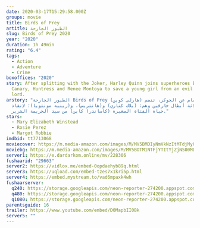 ```yaml
---
date: 2020-03-17T15:29:58.000Z
groups: movie
title: Birds of Prey
artitle: الطيور الجارحة
slug: Birds of Prey 2020
year: "2020"
duration: 1h 49min
rating: "6.4"
tags:
  - Action
  - Adventure
  - Crime
boxoffices: "2020"
story: After splitting with the Joker, Harley Quinn joins superheroes Black
  Canary, Huntress and Renee Montoya to save a young girl from an evil crime
  lord.
arstory: "الطيور الجارحة Birds of Prey بعد الانقسام عن الجوكر، تنضم (هارلي كوين)
  إلى ثلاثة أبطال خارقين وهم: (بلاك كناري) و(هانتريس)، و(رينيه مونتويا)؛ لإنقاذ
  حياة الفتاة الصغيرة (كاساندرا كاين) من سيد الجريمة الشرير."
stars:
  - Mary Elizabeth Winstead
  - Rosie Perez
  - Margot Robbie
imdbid: tt7713068
moviecover: https://m.media-amazon.com/images/M/MV5BMDIyNmVkNzItMTdjMy00ODhiLWJmY2EtYjdhZjNlMzUwZWM3XkEyXkFqcGdeQXVyNzI1NzMxNzM@._V1_FMjpg_UY905_.jpg
moviebg: https://m.media-amazon.com/images/M/MV5BOTM1NTFjYTItYjZjNS00MDRlLThhOTgtNmQ3NDMyZmNlMzlhXkEyXkFqcGdeQXVyNzI1NzMxNzM@._V1_FMjpg_UX1280_.jpg
server1: https://e.dardarkom.online/mv/228306
fushaarid: "29663"
server2: https://vidlox.me/embed-0opdaehyb89q.html
server3: https://uqload.com/embed-tzes7x1kri5p.html
server4: https://embed.mystream.to/vad6mpaxk4wh
fushaarserver:
  q240: https://storage.googleapis.com/neon-reporter-274200.appspot.com/fushaar/media/29663/29663-240p.mp4
  q480: https://storage.googleapis.com/neon-reporter-274200.appspot.com/fushaar/media/29663/29663-480p.mp4
  q1080: https://storage.googleapis.com/neon-reporter-274200.appspot.com/fushaar/media/29663/29663.mp4
parentsguide: 16
trailer: https://www.youtube.com/embed/D0MapbII0Bk
server5: ""
---
```

